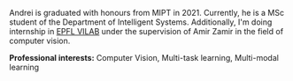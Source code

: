 Andrei is graduated with honours from MIPT in 2021.  Currently, he is a MSc student of the Department of Intelligent Systems.
Additionally, I'm doing internship in [EPFL VILAB](https://vilab.epfl.ch/) under the supervision of Amir Zamir in the field of computer vision.

**Professional interests:** Computer Vision,  Multi-task learning,  Multi-modal learning

